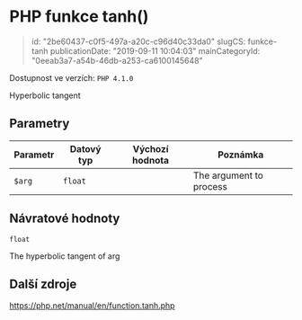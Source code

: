 PHP funkce tanh()
=================

> id: "2be60437-c0f5-497a-a20c-c96d40c33da0"
> slugCS: funkce-tanh
> publicationDate: "2019-09-11 10:04:03"
> mainCategoryId: "0eeab3a7-a54b-46db-a253-ca6100145648"

Dostupnost ve verzích: `PHP 4.1.0`

Hyperbolic tangent


Parametry
--------------

| Parametr | Datový typ | Výchozí hodnota | Poznámka |
|-----|-----|-----|-----|
| `$arg` | `float` |  | The argument to process |


Návratové hodnoty
----------------

`float`

The hyperbolic tangent of arg

Další zdroje
------------

https://php.net/manual/en/function.tanh.php
